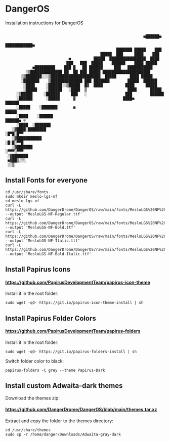 # DangerOS
Installation instructions for DangerOS
```

                                                             ■██████■     
                                                          ████████████■   
                                                 ███████ █████    ███     
                                          █████  ███     ████    ███      
                            ■          █████  ████████████████  ████      
                           ███   ███  █████    ██████    ████ █████       
            ■█████████    ███ █   ██ ██████     ███   ███████████         
         ░▒██████████████ ██  ██ ███ █████ █████████████████████          
       ░▒███████░░░▒██████████████████████  █████      ████ █████         
       ░███████    ▒██████████████ ███ ███████        █████  ██████       
        ░████     ░██████░░▒█████  █▓  ████          ████     █████       
        ░█████    ░██████   ░████  ▒                  ████      █████     
     ░▒█████     ░██████     ███   ░                 ███        ██████    
     ░██████      ░█████      ▓                     ████■          ██████ 
     ░█████    ░███████       ■                                     █████ 
     ░████    ░██████                                                 ██████■ ®
     ░████  ░███████                                                          
   ░▓████░████████                                                    ░█▀█░█▀▀
   ░▓███████████                                                      ░█░█░▀▀█
   ░▓███████                                                          ░▀▀▀░▀▀▀
 ░▓███████                                                            
 ■▓██▒░░░                
 ░░▒

```
## Install Fonts for everyone

```
cd /usr/share/fonts
sudo mkdir meslo-lgs-nf
cd meslo-lgs-nf
curl -L https://github.com/DangerDrome/DangerOS/raw/main/fonts/MesloLGS%20NF%20Regular.ttf --output 'MesloLGS-NF-Regular.ttf'
curl -L https://github.com/DangerDrome/DangerOS/raw/main/fonts/MesloLGS%20NF%20Bold.ttf --output 'MesloLGS-NF-Bold.ttf'
curl -L https://github.com/DangerDrome/DangerOS/raw/main/fonts/MesloLGS%20NF%20Italic.ttf --output 'MesloLGS-NF-Italic.ttf'
curl -L https://github.com/DangerDrome/DangerOS/raw/main/fonts/MesloLGS%20NF%20Bold%20Italic.ttf --output 'MesloLGS-NF-Bold-Italic.ttf'
```
## Install Papirus Icons
#### https://github.com/PapirusDevelopmentTeam/papirus-icon-theme
Install it in the root folder:
```
sudo wget -qO- https://git.io/papirus-icon-theme-install | sh
```
## Install Papirus Folder Colors
#### https://github.com/PapirusDevelopmentTeam/papirus-folders
Install it in the root folder:
```
sudo wget -qO- https://git.io/papirus-folders-install | sh
```
Switch folder color to black:
```
papirus-folders -C grey --theme Papirus-Dark
```
## Install custom Adwaita-dark themes
Download the themes zip:
#### https://github.com/DangerDrome/DangerOS/blob/main/themes.tar.xz
Extract and copy the folder to the themes directory:
```
cd /usr/share/themes
sudo cp -r /home/danger/Downloads/Adwaita-gray-dark 
```
